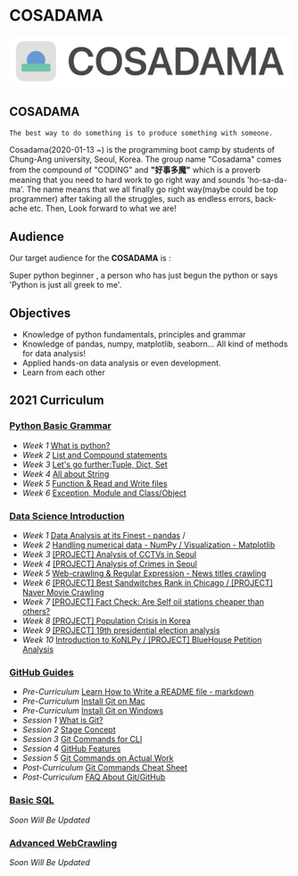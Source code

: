 # COSADAMA

![cosadama](./contents/logo_long_2021.png)

## __COSADAMA__

```
The best way to do something is to produce something with someone.
```

Cosadama(2020-01-13 ~) is the programming boot camp by students of Chung-Ang university, Seoul, Korea. The group name "Cosadama" comes from the compound of  "CODING" and **"好事多魔"** which is a proverb meaning that you need to hard work to go right way and sounds 'ho-sa-da-ma'. The name means that we all finally go right way(maybe could be top programmer) after taking all the struggles, such as endless errors, back-ache etc. Then, Look forward to what we are!

## __Audience__

Our target audience for the __COSADAMA__ is :

Super python beginner , a person who has just begun the python or says 'Python is just all greek to me'.

## __Objectives__

* Knowledge of python fundamentals, principles and grammar
* Knowledge of pandas, numpy, matplotlib, seaborn... All kind of methods for data analysis!
* Applied hands-on data analysis or even development.
* Learn from each other

## __2021 Curriculum__

### [Python Basic Grammar](./Python-Basic-Grammar)
* *Week 1* [What is python?](./Python-Basic-Grammar/WEEK1)
* *Week 2* [List and Compound statements](./Python-Basic-Grammar/WEEK2)
* *Week 3* [Let's go further:Tuple, Dict, Set](2./Python-Basic-Grammar/WEEK3)
* *Week 4* [All about String](./Python-Basic-Grammar/WEEK4)
* *Week 5* [Function & Read and Write files](./Python-Basic-Grammar/WEEK5)
* *Week 6* [Exception, Module and Class/Object](./Python-Basic-Grammar/WEEK6)

### [Data Science Introduction](./Intro-to-Data-Science)
* *Week 1* [Data Analysis at its Finest - pandas](./Intro-to-Data-Science/WEEK1/week1.Pandas.ipynb) /
* *Week 2* [Handling numerical data - NumPy / Visualization - Matplotlib](./Intro-to-Data-Science/WEEK2)
* *Week 3* [[PROJECT] Analysis of CCTVs in Seoul](./Intro-to-Data-Science/WEEK3)
* *Week 4* [[PROJECT] Analysis of Crimes in Seoul](./Intro-to-Data-Science/WEEK4)
* *Week 5* [Web-crawling & Regular Expression - News titles crawling](./Intro-to-Data-Science/WEEK5)
* *Week 6* [[PROJECT] Best Sandwitches Rank in Chicago / [PROJECT] Naver Movie Crawling](./Intro-to-Data-Science/WEEK6)
* *Week 7* [[PROJECT] Fact Check: Are Self oil stations cheaper than others?](./Intro-to-Data-Science/WEEK7)
* *Week 8* [[PROJECT] Population Crisis in Korea](./Intro-to-Data-Science/WEEK8)
* *Week 9* [[PROJECT] 19th presidential election analysis](./Intro-to-Data-Science/WEEK9)
* *Week 10* [Introduction to KoNLPy / [PROJECT] BlueHouse Petition Analysis](./Intro-to-Data-Science/WEEK10)

### [GitHub Guides](2021_SUMMER_CAMP/Git:GitHub)
* *Pre-Curriculum* [Learn How to Write a README file - markdown](https://cosadama.notion.site/b1f2d31abeae47e1ae3f49b28abfa897)
* *Pre-Curriculum* [Install Git on Mac](./GitHub-Guides/git-install-mac.md)
* *Pre-Curriculum* [Install Git on Windows](./GitHub-Guides/git-install-windows.md)
* *Session 1* [What is Git?](./GitHub-Guides/git.md)
* *Session 2* [Stage Concept](./GitHub-Guides/stage-concept.md)
* *Session 3* [Git Commands for CLI](./GitHub-Guides/git-commands.md)
* *Session 4* [GitHub Features](./GitHub-Guides/github-must-know-features.md)
* *Session 5* [Git Commands on Actual Work](./GitHub-Guides/git-situations.md)
* *Post-Curriculum* [Git Commands Cheat Sheet](https://cosadama.notion.site/Git-Cheat-Sheet-72faa5d1d29b45b88e7dc5eca830debc)
* *Post-Curriculum* [FAQ About Git/GitHub](https://cosadama.notion.site/FAQ-Git-GitHub-90f9888bc76740c08d851d9b8eaae4b4)

### [Basic SQL](#)
*Soon Will Be Updated*

### [Advanced WebCrawling](#)
*Soon Will Be Updated*